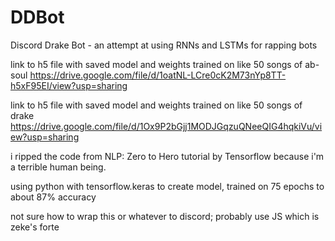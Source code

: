 # DDBot
Discord Drake Bot - an attempt at using RNNs and LSTMs for rapping bots

link to h5 file with saved model and weights trained on like 50 songs of ab-soul
https://drive.google.com/file/d/1oatNL-LCre0cK2M73nYp8TT-h5xF95EI/view?usp=sharing

link to h5 file with saved model and weights trained on like 50 songs of drake
https://drive.google.com/file/d/1Ox9P2bGjj1MODJGqzuQNeeQIG4hqkiVu/view?usp=sharing

i ripped the code from NLP: Zero to Hero tutorial by Tensorflow because i'm a terrible human being.

using python with tensorflow.keras to create model, trained on 75 epochs to about 87% accuracy

not sure how to wrap this or whatever to discord; probably use JS which is zeke's forte

